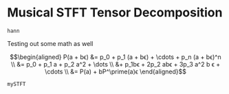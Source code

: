 # Musical STFT Tensor Decomposition

```@docs
hann
```

Testing out some math as well

```math
\begin{aligned}
P(a + bϵ) &= p_0 + p_1 (a + bϵ) + \cdots + p_n (a + bϵ)^n \\
          &= p_0 + p_1 a + p_2 a^2 + \dots \\
          &+ p_1bϵ + 2p_2 abϵ + 3p_3 a^2 b ϵ + \cdots \\
          &= P(a) + bP^\prime(a)ϵ
\end{aligned}
```

```@docs
mySTFT
```


